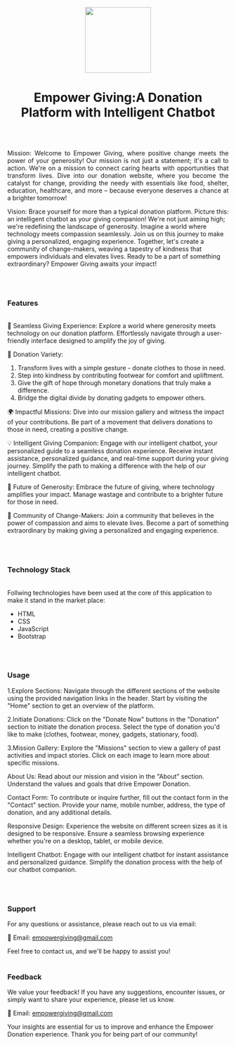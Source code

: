 <p align="center">
  <img src = "/img/don/salary.png" width="150">
</p>

<h1 align="center">
  Empower Giving:A Donation Platform with Intelligent Chatbot
</h1>

<br><br>

<p align="justify">
Mission: Welcome to Empower Giving, where positive change meets the power of your generosity! Our mission is not just a statement; it's a call to action. We're on a mission to connect caring hearts with opportunities that transform lives. Dive into our donation website, where you become the catalyst for change, providing the needy with essentials like food, shelter, education, healthcare, and more – because everyone deserves a chance at a brighter tomorrow!

Vision: Brace yourself for more than a typical donation platform. Picture this: an intelligent chatbot as your giving companion! We're not just aiming high; we're redefining the landscape of generosity. Imagine a world where technology meets compassion seamlessly. Join us on this journey to make giving a personalized, engaging experience. Together, let's create a community of change-makers, weaving a tapestry of kindness that empowers individuals and elevates lives. Ready to be a part of something extraordinary? Empower Giving awaits your impact!
</p>

<br><br>
<!-- ................................................................................................................................. -->

### Features
<br>
🌟 Seamless Giving Experience:
Explore a world where generosity meets technology on our donation platform.
Effortlessly navigate through a user-friendly interface designed to amplify the joy of giving.

👕 Donation Variety:
1. Transform lives with a simple gesture - donate clothes to those in need.
2. Step into kindness by contributing footwear for comfort and upliftment.
3. Give the gift of hope through monetary donations that truly make a difference.
4. Bridge the digital divide by donating gadgets to empower others.

🌍 Impactful Missions:
Dive into our mission gallery and witness the impact of your contributions.
Be part of a movement that delivers donations to those in need, creating a positive change.

💡 Intelligent Giving Companion:
Engage with our intelligent chatbot, your personalized guide to a seamless donation experience.
Receive instant assistance, personalized guidance, and real-time support during your giving journey.
Simplify the path to making a difference with the help of our intelligent chatbot.

🚀 Future of Generosity:
Embrace the future of giving, where technology amplifies your impact.
Manage wastage and contribute to a brighter future for those in need.

🤝 Community of Change-Makers:
Join a community that believes in the power of compassion and aims to elevate lives.
Become a part of something extraordinary by making giving a personalized and engaging experience.

<br><br>
<!-- ................................................................................................................................. -->

### Technology Stack
<br>
Follwing technologies have been used at the core of this application to make it stand in the market place:

- HTML
- CSS
- JavaScript
- Bootstrap


<br><br>
<!-- ................................................................................................................................. -->

### Usage

1.Explore Sections:
Navigate through the different sections of the website using the provided navigation links in the header.
Start by visiting the "Home" section to get an overview of the platform.

2.Initiate Donations:
Click on the "Donate Now" buttons in the "Donation" section to initiate the donation process.
Select the type of donation you'd like to make (clothes, footwear, money, gadgets, stationary, food).

3.Mission Gallery:
Explore the "Missions" section to view a gallery of past activities and impact stories.
Click on each image to learn more about specific missions.

About Us:
Read about our mission and vision in the "About" section.
Understand the values and goals that drive Empower Donation.

Contact Form:
To contribute or inquire further, fill out the contact form in the "Contact" section.
Provide your name, mobile number, address, the type of donation, and any additional details.

Responsive Design:
Experience the website on different screen sizes as it is designed to be responsive.
Ensure a seamless browsing experience whether you're on a desktop, tablet, or mobile device.

Intelligent Chatbot:
Engage with our intelligent chatbot for instant assistance and personalized guidance.
Simplify the donation process with the help of our chatbot companion.

<br><br>
<!-- ................................................................................................................................. -->

### Support

For any questions or assistance, please reach out to us via email:

📧 Email: empowergiving@gmail.com

Feel free to contact us, and we'll be happy to assist you!
<br><br>
<!-- ................................................................................................................................. -->

### Feedback

We value your feedback! If you have any suggestions, encounter issues, or simply want to share your experience, please let us know.

📧 Email: empowergiving@gmail.com

Your insights are essential for us to improve and enhance the Empower Donation experience. Thank you for being part of our community!
<br><br>
<!-- ................................................................................................................................. -->
